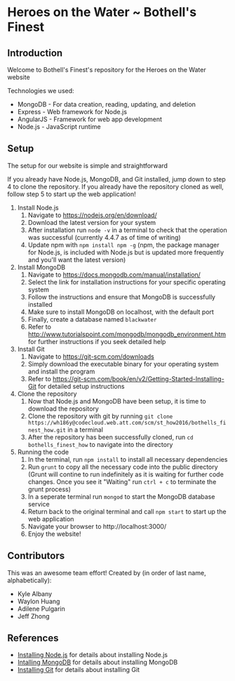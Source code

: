 # Heroes on the Water ~ Bothell's Finest

## Introduction

Welcome to Bothell's Finest's repository for the Heroes on the Water website

Technologies we used:

 * MongoDB - For data creation, reading, updating, and deletion
 * Express - Web framework for Node.js
 * AngularJS - Framework for web app development
 * Node.js - JavaScript runtime


## Setup

The setup for our website is simple and straightforward

If you already have Node.js, MongoDB, and Git installed, jump down to step 4 to clone the repository. If you already have the repository cloned as well, follow step 5 to start up the web application!

1. Install Node.js
	1. Navigate to https://nodejs.org/en/download/
	2. Download the latest version for your system
	3. After installation run `node -v` in a terminal to check that the operation was successful (currently 4.4.7 as of time of writing)
	4. Update npm with `npm install npm -g` (npm, the package manager for Node.js, is included with Node.js but is updated more frequently and you'll want the latest version)
2. Install MongoDB
	1. Navigate to https://docs.mongodb.com/manual/installation/
	2. Select the link for installation instructions for your specific operating system
	3. Follow the instructions and ensure that MongoDB is successfully installed
	4. Make sure to install MongoDB on localhost, with the default port
	5. Finally, create a database named `blackwater`
	6. Refer to http://www.tutorialspoint.com/mongodb/mongodb_environment.htm for further instructions if you seek detailed help
3. Install Git
	1. Navigate to https://git-scm.com/downloads
	2. Simply download the executable binary for your operating system and install the program
	3. Refer to https://git-scm.com/book/en/v2/Getting-Started-Installing-Git for detailed setup instructions
4. Clone the repository
	1. Now that Node.js and MongoDB have been setup, it is time to download the repository
	2. Clone the repository with git by running `git clone https://wh186y@codecloud.web.att.com/scm/st_how2016/bothells_finest_how.git` in a terminal
	3. After the repository has been successfully cloned, run `cd bothells_finest_how` to navigate into the directory
4. Running the code
	1. In the terminal, run `npm install` to install all necessary dependencies
	2. Run `grunt` to copy all the necessary code into the public directory (Grunt will contine to run indefinitely as it is waiting for further code changes. Once you see it "Waiting" run `ctrl + c` to terminate the grunt process)
	3. In a seperate terminal run `mongod` to start the MongoDB database service
	4. Return back to the original terminal and call `npm start` to start up the web application
	5. Navigate your browser to http://localhost:3000/
	6. Enjoy the website!


## Contributors

This was an awesome team effort! Created by (in order of last name, alphabetically):

* Kyle Albany
* Waylon Huang
* Adilene Pulgarin
* Jeff Zhong

## References

 * [Installing Node.js](https://docs.npmjs.com/getting-started/installing-node) for details about installing Node.js
 * [Intalling MongoDB](https://docs.mongodb.com/manual/installation/) for details about installing MongoDB
 * [Installing Git](https://git-scm.com/book/en/v2/Getting-Started-Installing-Git) for details about installing Git
